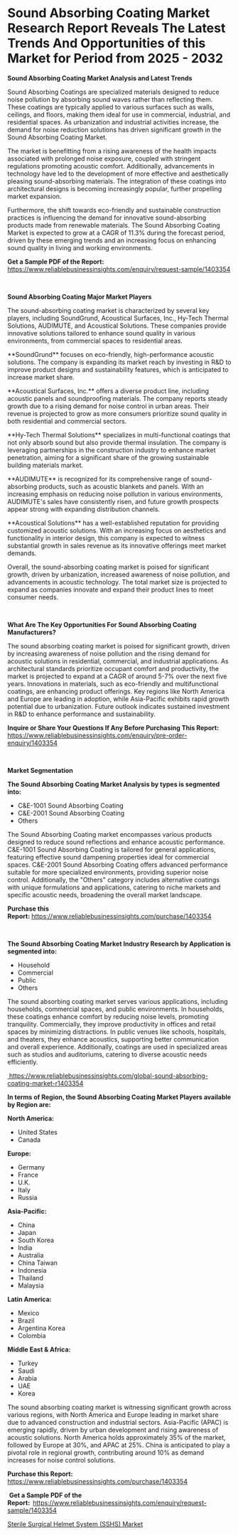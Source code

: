 <p><h1>Sound Absorbing Coating Market Research Report Reveals The Latest Trends And Opportunities of this Market for Period from 2025 - 2032</h1></p><p><strong>Sound Absorbing Coating Market Analysis and Latest Trends</strong></p>
<p><p>Sound Absorbing Coatings are specialized materials designed to reduce noise pollution by absorbing sound waves rather than reflecting them. These coatings are typically applied to various surfaces such as walls, ceilings, and floors, making them ideal for use in commercial, industrial, and residential spaces. As urbanization and industrial activities increase, the demand for noise reduction solutions has driven significant growth in the Sound Absorbing Coating Market.</p><p>The market is benefitting from a rising awareness of the health impacts associated with prolonged noise exposure, coupled with stringent regulations promoting acoustic comfort. Additionally, advancements in technology have led to the development of more effective and aesthetically pleasing sound-absorbing materials. The integration of these coatings into architectural designs is becoming increasingly popular, further propelling market expansion.</p><p>Furthermore, the shift towards eco-friendly and sustainable construction practices is influencing the demand for innovative sound-absorbing products made from renewable materials. The Sound Absorbing Coating Market is expected to grow at a CAGR of 11.3% during the forecast period, driven by these emerging trends and an increasing focus on enhancing sound quality in living and working environments.</p></p>
<p><strong>Get a Sample PDF of the Report:&nbsp;</strong> <a href="https://www.reliablebusinessinsights.com/enquiry/request-sample/1403354?utm_campaign=57&utm_medium=2&utm_source=Github&utm_content=ia&utm_term=13012025&utm_id=sound-absorbing-coating">https://www.reliablebusinessinsights.com/enquiry/request-sample/1403354</a></p>
<p>&nbsp;</p>
<p><strong>Sound Absorbing Coating Major Market Players</strong></p>
<p><p>The sound-absorbing coating market is characterized by several key players, including SoundGrund, Acoustical Surfaces, Inc., Hy-Tech Thermal Solutions, AUDIMUTE, and Acoustical Solutions. These companies provide innovative solutions tailored to enhance sound quality in various environments, from commercial spaces to residential areas.</p><p>**SoundGrund** focuses on eco-friendly, high-performance acoustic solutions. The company is expanding its market reach by investing in R&D to improve product designs and sustainability features, which is anticipated to increase market share.</p><p>**Acoustical Surfaces, Inc.** offers a diverse product line, including acoustic panels and soundproofing materials. The company reports steady growth due to a rising demand for noise control in urban areas. Their revenue is projected to grow as more consumers prioritize sound quality in both residential and commercial sectors.</p><p>**Hy-Tech Thermal Solutions** specializes in multi-functional coatings that not only absorb sound but also provide thermal insulation. The company is leveraging partnerships in the construction industry to enhance market penetration, aiming for a significant share of the growing sustainable building materials market.</p><p>**AUDIMUTE** is recognized for its comprehensive range of sound-absorbing products, such as acoustic blankets and panels. With an increasing emphasis on reducing noise pollution in various environments, AUDIMUTE's sales have consistently risen, and future growth prospects appear strong with expanding distribution channels.</p><p>**Acoustical Solutions** has a well-established reputation for providing customized acoustic solutions. With an increasing focus on aesthetics and functionality in interior design, this company is expected to witness substantial growth in sales revenue as its innovative offerings meet market demands.</p><p>Overall, the sound-absorbing coating market is poised for significant growth, driven by urbanization, increased awareness of noise pollution, and advancements in acoustic technology. The total market size is projected to expand as companies innovate and expand their product lines to meet consumer needs.</p></p>
<p>&nbsp;</p>
<p><strong>What Are The Key Opportunities For Sound Absorbing Coating Manufacturers?</strong></p>
<p><p>The sound absorbing coating market is poised for significant growth, driven by increasing awareness of noise pollution and the rising demand for acoustic solutions in residential, commercial, and industrial applications. As architectural standards prioritize occupant comfort and productivity, the market is projected to expand at a CAGR of around 5-7% over the next five years. Innovations in materials, such as eco-friendly and multifunctional coatings, are enhancing product offerings. Key regions like North America and Europe are leading in adoption, while Asia-Pacific exhibits rapid growth potential due to urbanization. Future outlook indicates sustained investment in R&D to enhance performance and sustainability.</p></p>
<p><strong>Inquire or Share Your Questions If Any Before Purchasing This Report:</strong> <a href="https://www.reliablebusinessinsights.com/enquiry/pre-order-enquiry/1403354?utm_campaign=57&utm_medium=2&utm_source=Github&utm_content=ia&utm_term=13012025&utm_id=sound-absorbing-coating">https://www.reliablebusinessinsights.com/enquiry/pre-order-enquiry/1403354</a></p>
<p>&nbsp;</p>
<p><strong>Market Segmentation</strong></p>
<p><strong>The Sound Absorbing Coating Market Analysis by types is segmented into:</strong></p>
<p><ul><li>C&E-1001 Sound Absorbing Coating</li><li>C&E-2001 Sound Absorbing Coating</li><li>Others</li></ul></p>
<p><p>The Sound Absorbing Coating market encompasses various products designed to reduce sound reflections and enhance acoustic performance. C&E-1001 Sound Absorbing Coating is tailored for general applications, featuring effective sound dampening properties ideal for commercial spaces. C&E-2001 Sound Absorbing Coating offers advanced performance suitable for more specialized environments, providing superior noise control. Additionally, the "Others" category includes alternative coatings with unique formulations and applications, catering to niche markets and specific acoustic needs, broadening the overall market landscape.</p></p>
<p><strong>Purchase this Report:&nbsp;</strong><a href="https://www.reliablebusinessinsights.com/purchase/1403354?utm_campaign=57&utm_medium=2&utm_source=Github&utm_content=ia&utm_term=13012025&utm_id=sound-absorbing-coating">https://www.reliablebusinessinsights.com/purchase/1403354</a></p>
<p>&nbsp;</p>
<p><strong>The Sound Absorbing Coating Market Industry Research by Application is segmented into:</strong></p>
<p><ul><li>Household</li><li>Commercial</li><li>Public</li><li>Others</li></ul></p>
<p><p>The sound absorbing coating market serves various applications, including households, commercial spaces, and public environments. In households, these coatings enhance comfort by reducing noise levels, promoting tranquility. Commercially, they improve productivity in offices and retail spaces by minimizing distractions. In public venues like schools, hospitals, and theaters, they enhance acoustics, supporting better communication and overall experience. Additionally, coatings are used in specialized areas such as studios and auditoriums, catering to diverse acoustic needs efficiently.</p></p>
<p><a href="https://www.reliablebusinessinsights.com/global-sound-absorbing-coating-market-r1403354?utm_campaign=57&utm_medium=2&utm_source=Github&utm_content=ia&utm_term=13012025&utm_id=sound-absorbing-coating">&nbsp;https://www.reliablebusinessinsights.com/global-sound-absorbing-coating-market-r1403354</a></p>
<p><strong>In terms of Region, the Sound Absorbing Coating Market Players available by Region are:</strong></p>
<p>
    <p> <strong> North America: </strong>
        <ul>
            <li>United States</li>
            <li>Canada</li>
        </ul>
        </p> 
    <p> <strong> Europe: </strong>
        <ul>
            <li>Germany</li>
            <li>France</li>
            <li>U.K.</li>
            <li>Italy</li>
            <li>Russia</li>
        </ul>
        </p> 
    <p> <strong> Asia-Pacific: </strong>
        <ul>
            <li>China</li>
            <li>Japan</li>
            <li>South Korea</li>
            <li>India</li>
            <li>Australia</li>
            <li>China Taiwan</li>
            <li>Indonesia</li>
            <li>Thailand</li>
            <li>Malaysia</li>
        </ul>
        </p> 
    <p> <strong> Latin America: </strong>
        <ul>
            <li>Mexico</li>
            <li>Brazil</li>
            <li>Argentina Korea</li>
            <li>Colombia</li>
        </ul>
        </p> 
    <p> <strong> Middle East & Africa: </strong>
        <ul>
            <li>Turkey</li>
            <li>Saudi</li>
            <li>Arabia</li>
            <li>UAE</li>
            <li>Korea</li>
        </ul>
    </p>
    </p>
<p><p>The sound absorbing coating market is witnessing significant growth across various regions, with North America and Europe leading in market share due to advanced construction and industrial sectors. Asia-Pacific (APAC) is emerging rapidly, driven by urban development and rising awareness of acoustic solutions. North America holds approximately 35% of the market, followed by Europe at 30%, and APAC at 25%. China is anticipated to play a pivotal role in regional growth, contributing around 10% as demand increases for noise control solutions.</p></p>
<p><strong>Purchase this Report: </strong><a href="https://www.reliablebusinessinsights.com/purchase/1403354?utm_campaign=57&utm_medium=2&utm_source=Github&utm_content=ia&utm_term=13012025&utm_id=sound-absorbing-coating">https://www.reliablebusinessinsights.com/purchase/1403354</a></p>
<p>&nbsp;<strong>Get a Sample PDF of the Report:&nbsp;&nbsp;</strong><a href="https://www.reliablebusinessinsights.com/enquiry/request-sample/1403354?utm_campaign=57&utm_medium=2&utm_source=Github&utm_content=ia&utm_term=13012025&utm_id=sound-absorbing-coating">https://www.reliablebusinessinsights.com/enquiry/request-sample/1403354</a></p>
<p><strong></strong></p>
<p><p><a href="https://github.com/arnoldannice0/Market-Research-Report-List-1/blob/main/sterile-surgical-helmet-system-sshs-market.md?utm_campaign=57&utm_medium=2&utm_source=Github&utm_content=ia&utm_term=13012025&utm_id=sound-absorbing-coating">Sterile Surgical Helmet System (SSHS) Market</a></p></p>